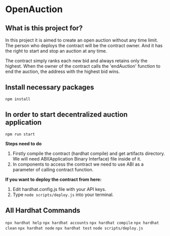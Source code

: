 # OpenAuction

## What is this project for?

In this project it is aimed to create an open auction without any time limit. The person who deploys the contract will be the contract owner. And it has the right to start and stop an auction at any time. 

The contract simply ranks each new bid and always retains only the highest. When the owner of the contract calls the 'endAuction' function to end the auction, the address with the highest bid wins.

## Install necessary packages

`npm install`

## In order to start decentralized auction application 

`npm run start`

**Steps need to do**
1. Firstly compile the contract (hardhat compile) and get artifacts directory. We will need ABI(Application Binary Interface) file inside of it.
2. In components to access the contract we need to use ABI as a parameter of calling contract function.

**If you want to deploy the contract from here:**
1. Edit hardhat.config.js file with your API keys.
2. Type `node scripts/deploy.js` into your terminal.



## All Hardhat Commands

`npx hardhat help`
`npx hardhat accounts`
`npx hardhat compile`
`npx hardhat clean`
`npx hardhat node`
`npx hardhat test`
`node scripts/deploy.js`